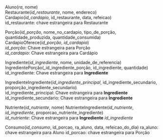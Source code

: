 Aluno(_ra_, nome)  
Restaurante(_id_restaurante_, nome, endereco)  
Cardapio(_id_cardapio_, id_restaurante, data, refeicao)  
id_restaurante: chave estrangeira para Restaurante

Porção(_id_porção_, nome_no_cardapio, tipo_de_porção, quantidade_produzida, quantidade_consumida)  
CardapioOferece(_id_porção_, _id_cardapio_)  
_id_porção_: Chave estrangeira para Porção  
_id_cardapio_: Chave estrangeira para Cardápio  

Ingrediente(_id_ingrediente_, nome, unidade_de_referencia)  
IngredientePorção(_id_ingrediente_porção, id_ingrediente, quantidade)  
id_ingrediente: Chave estrangeira para __Ingrediente__  

IngredienteIngrediente(_id_ingrediente_principal_, id_ingrediente_secundario, proporção_ingrediente_secundario)  
id_ingrediente_principal: Chave estrangeira para __Ingrediente__  
id_ingrediente_secundario: Chave estrangeira para __Ingrediente__  

Nutriente(_id_nutriente_, nome)
NutrienteIngrediente(_id_nutriente_, _id_ingrediente_, proporcao_nutriente_ingrediente)  
_id_nutriente_: Chave estrangeira para __Ingrediente__
_id_ingrediente_

Consumo(_id_consumo_, id_porcao, ra_aluno, data, refeicao_do_dia)
ra_aluno: chave estrangeira para Aluno
id_porcao: chave estrangeira para Porção

